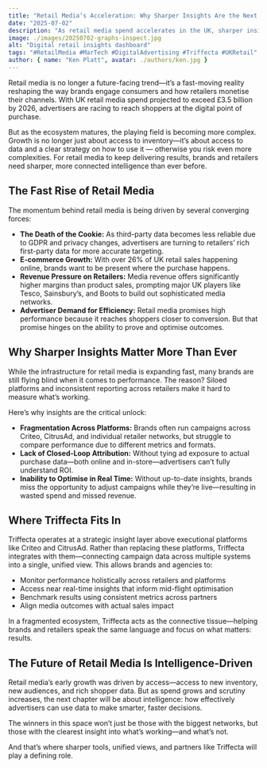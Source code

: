 ```yaml
---
title: "Retail Media’s Acceleration: Why Sharper Insights Are the Next Growth Frontier"
date: "2025-07-02"
description: "As retail media spend accelerates in the UK, sharper insights—not just inventory access—are becoming the key growth lever. Here's how Triffecta helps brands make smarter, faster decisions."
image: ./images/20250702-graphs-inspect.jpg
alt: "Digital retail insights dashboard"
tags: "#RetailMedia #MarTech #DigitalAdvertising #Triffecta #UKRetail"
author: { name: "Ken Platt", avatar: ./authors/ken.jpg }
---
```


<p>
  Retail media is no longer a future-facing trend—it’s a fast-moving reality reshaping the way brands engage consumers and how retailers monetise their channels. With UK retail media spend projected to exceed £3.5 billion by 2026, advertisers are racing to reach shoppers at the digital point of purchase.
</p>

<p>
  But as the ecosystem matures, the playing field is becoming more complex. Growth is no longer just about access to inventory—it’s about access to data and a clear strategy on how to use it — otherwise you risk even more complexities. For retail media to keep delivering results, brands and retailers need sharper, more connected intelligence than ever before.
</p>

<h2>The Fast Rise of Retail Media</h2>

<p>The momentum behind retail media is being driven by several converging forces:</p>

<ul>
  <li><strong>The Death of the Cookie:</strong> As third-party data becomes less reliable due to GDPR and privacy changes, advertisers are turning to retailers’ rich first-party data for more accurate targeting.</li>
  <li><strong>E-commerce Growth:</strong> With over 26% of UK retail sales happening online, brands want to be present where the purchase happens.</li>
  <li><strong>Revenue Pressure on Retailers:</strong> Media revenue offers significantly higher margins than product sales, prompting major UK players like Tesco, Sainsbury’s, and Boots to build out sophisticated media networks.</li>
  <li><strong>Advertiser Demand for Efficiency:</strong> Retail media promises high performance because it reaches shoppers closer to conversion. But that promise hinges on the ability to prove and optimise outcomes.</li>
</ul>

<h2>Why Sharper Insights Matter More Than Ever</h2>

<p>
  While the infrastructure for retail media is expanding fast, many brands are still flying blind when it comes to performance. The reason? Siloed platforms and inconsistent reporting across retailers make it hard to measure what’s working.
</p>

<p>Here’s why insights are the critical unlock:</p>

<ul>
  <li><strong>Fragmentation Across Platforms:</strong> Brands often run campaigns across Criteo, CitrusAd, and individual retailer networks, but struggle to compare performance due to different metrics and formats.</li>
  <li><strong>Lack of Closed-Loop Attribution:</strong> Without tying ad exposure to actual purchase data—both online and in-store—advertisers can’t fully understand ROI.</li>
  <li><strong>Inability to Optimise in Real Time:</strong> Without up-to-date insights, brands miss the opportunity to adjust campaigns while they’re live—resulting in wasted spend and missed revenue.</li>
</ul>

<h2>Where Triffecta Fits In</h2>

<p>
  Triffecta operates at a strategic insight layer above executional platforms like Criteo and CitrusAd. Rather than replacing these platforms, Triffecta integrates with them—connecting campaign data across multiple systems into a single, unified view. This allows brands and agencies to:
</p>

<ul>
  <li>Monitor performance holistically across retailers and platforms</li>
  <li>Access near real-time insights that inform mid-flight optimisation</li>
  <li>Benchmark results using consistent metrics across partners</li>
  <li>Align media outcomes with actual sales impact</li>
</ul>

<p>
  In a fragmented ecosystem, Triffecta acts as the connective tissue—helping brands and retailers speak the same language and focus on what matters: results.
</p>

<h2>The Future of Retail Media Is Intelligence-Driven</h2>

<p>
  Retail media’s early growth was driven by access—access to new inventory, new audiences, and rich shopper data. But as spend grows and scrutiny increases, the next chapter will be about intelligence: how effectively advertisers can use data to make smarter, faster decisions.
</p>

<p>
  The winners in this space won’t just be those with the biggest networks, but those with the clearest insight into what’s working—and what’s not.
</p>

<p>
  And that’s where sharper tools, unified views, and partners like Triffecta will play a defining role.
</p>
